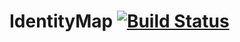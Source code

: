 # IdentityMap [![Build Status](https://travis-ci.org/uqbar-project/identity-map.svg?branch=master)](https://travis-ci.org/uqbar-project/identity-map)
